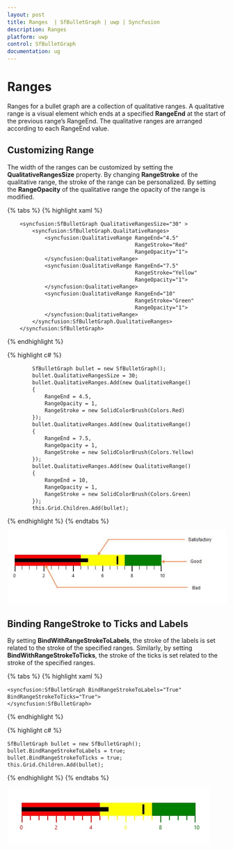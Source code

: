 ```yaml
---
layout: post
title: Ranges  | SfBulletGraph | uwp | Syncfusion
description: Ranges 
platform: uwp
control: SfBulletGraph
documentation: ug
---
```


# Ranges

Ranges for a bullet graph are a collection of qualitative ranges. A qualitative range is a visual element which ends at a specified **RangeEnd** at the start of the previous range’s RangeEnd. The qualitative ranges are arranged according to each RangeEnd value.

## Customizing Range

The width of the ranges can be customized by setting the **QualitativeRangesSize** property. By changing **RangeStroke** of the qualitative range, the stroke of the range can be personalized. By setting the **RangeOpacity** of the qualitative range the opacity of the range is modified.

{% tabs %}
{% highlight xaml %}

        <syncfusion:SfBulletGraph QualitativeRangesSize="30" >
            <syncfusion:SfBulletGraph.QualitativeRanges>
                <syncfusion:QualitativeRange RangeEnd="4.5" 
                                             RangeStroke="Red"
                                             RangeOpacity="1">
                </syncfusion:QualitativeRange>
                <syncfusion:QualitativeRange RangeEnd="7.5" 
                                             RangeStroke="Yellow"
                                             RangeOpacity="1">
                </syncfusion:QualitativeRange>
                <syncfusion:QualitativeRange RangeEnd="10" 
                                             RangeStroke="Green"
                                             RangeOpacity="1">
                </syncfusion:QualitativeRange>
            </syncfusion:SfBulletGraph.QualitativeRanges>
        </syncfusion:SfBulletGraph>

{% endhighlight %}

{% highlight c# %}

            SfBulletGraph bullet = new SfBulletGraph();
            bullet.QualitativeRangesSize = 30;
            bullet.QualitativeRanges.Add(new QualitativeRange()
            {
                RangeEnd = 4.5,
                RangeOpacity = 1,
                RangeStroke = new SolidColorBrush(Colors.Red)
            });
            bullet.QualitativeRanges.Add(new QualitativeRange()
            {
                RangeEnd = 7.5,
                RangeOpacity = 1,
                RangeStroke = new SolidColorBrush(Colors.Yellow)
            });
            bullet.QualitativeRanges.Add(new QualitativeRange()
            {
                RangeEnd = 10,
                RangeOpacity = 1,
                RangeStroke = new SolidColorBrush(Colors.Green)
            });
            this.Grid.Children.Add(bullet);

{% endhighlight %}
{% endtabs %}

![](Ranges_images/Ranges_img1.jpeg)

## Binding RangeStroke to Ticks and Labels

By setting **BindWithRangeStrokeToLabels**, the stroke of the labels is set related to the stroke of the specified ranges. Similarly, by setting **BindWithRangeStrokeToTicks**, the stroke of the ticks is set related to the stroke of the specified ranges.

{% tabs %}
{% highlight xaml %}

    <syncfusion:SfBulletGraph BindRangeStrokeToLabels="True"
    BindRangeStrokeToTicks="True">
    </syncfusion:SfBulletGraph>

{% endhighlight %}

{% highlight c# %}

    SfBulletGraph bullet = new SfBulletGraph();
    bullet.BindRangeStrokeToLabels = true;
    bullet.BindRangeStrokeToTicks = true;
    this.Grid.Children.Add(bullet);

{% endhighlight %}
{% endtabs %}

![](Ranges_images/Ranges_img2.jpg)
